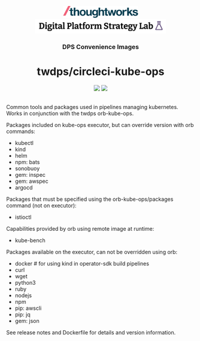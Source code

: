 <div align="center">
	<p>
		<img alt="Thoughtworks Logo" src="https://raw.githubusercontent.com/ThoughtWorks-DPS/static/master/thoughtworks_flamingo_wave.png?sanitize=true" width=200 />
    <br />
		<img alt="DPS Title" src="https://raw.githubusercontent.com/ThoughtWorks-DPS/static/master/dps_lab_title.png?sanitize=true" width=350/>
	</p>
  <h3>DPS Convenience Images</h3>
  <h1>twdps/circleci-kube-ops</h1>
  <a href="https://app.circleci.com/pipelines/github/ThoughtWorks-DPS/circleci-kube-ops"><img src="https://circleci.com/gh/ThoughtWorks-DPS/circleci-kube-ops.svg?style=shield"></a> <a href="https://opensource.org/licenses/MIT"><img src="https://img.shields.io/github/license/ThoughtWorks-DPS/circleci-kube-ops"></a>
</div>
<br />

Common tools and packages used in pipelines managing kubernetes. Works in conjunction with the twdps orb-kube-ops.  

Packages included on kube-ops executor, but can override version with orb commands:   
- kubectl
- kind
- helm
- npm: bats
- sonobuoy
- gem: inspec
- gem: awspec
- argocd

Packages that must be specified using the orb-kube-ops/packages command (not on executor):  
- istioctl

Capabilities provided by orb using remote image at runtime:  
- kube-bench

Packages available on the executor, can not be overridden using orb: 
- docker # for using kind in operator-sdk build pipelines
- curl
- wget
- python3
- ruby 
- nodejs
- npm
- pip: awscli
- pip: jq
- gem: json

See release notes and Dockerfile for details and version information.  
